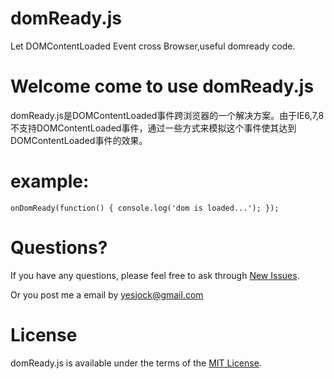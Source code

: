 domReady.js
===========

Let DOMContentLoaded Event cross Browser,useful domready code.

# Welcome come to use domReady.js

domReady.js是DOMContentLoaded事件跨浏览器的一个解决方案。由于IE6,7,8不支持DOMContentLoaded事件，通过一些方式来模拟这个事件使其达到DOMContentLoaded事件的效果。

# example:

`onDomReady(function() {
      console.log('dom is loaded...');
});`

# Questions?
If you have any questions, please feel free to ask through [New Issues](https://github.com/jockchou/domReady.js/issues/new).

Or you post me a email by yesjock@gmail.com


# License
domReady.js is available under the terms of the [MIT License](https://github.com/jockchou/domReady.js/blob/master/LICENSE).
